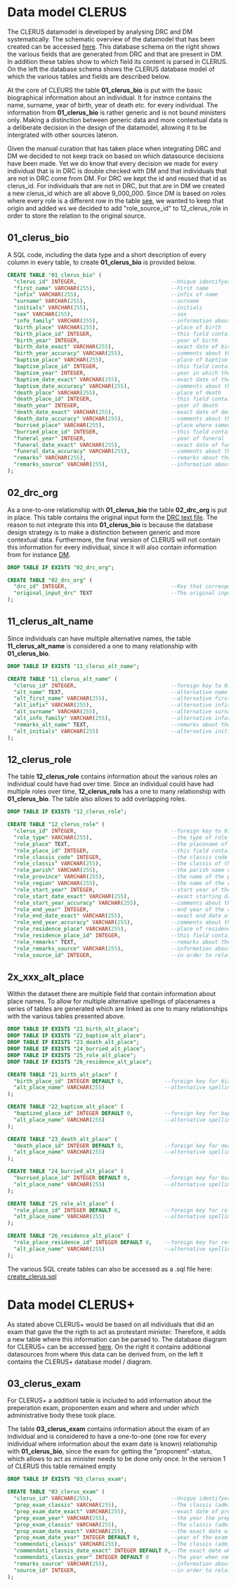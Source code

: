 # Data model CLERUS

The CLERUS datamodel is developed by analysing DRC and DM systematically. The schematic overview of the datamodel that has been created can be accessed [here](https://viewer.diagrams.net/?tags=%7B%7D&lightbox=1&highlight=0000ff&edit=_blank&layers=1&nav=1&title=CLERUS_datamodel_schema.drawio#Uhttps%3A%2F%2Fraw.githubusercontent.com%2FMorrizzzzz%2FDigiDuRe%2Fmain%2F1_Data_Harmonization%2FCLERUS_datamodel_schema.drawio). This database schema on the right shows the various fields that are generated from DRC and that are present in DM. In addition these tables show to which field its content is parsed in CLERUS. On the left the database schema shows the CLERUS database model of which the various tables and fields are described below.

At the core of CLEURS the table **01_clerus_bio** is put with the basic biographical information about an individual. It for instnce contains the name, surname, year of birth, year of death etc. for every individual. The information from  **01_clerus_bio** is rather generic and is not bound ministers only. Making a distinction between generic data and more contextual data is a deliberate decision in the design of the datamodel, allowing it to be intergrated with other sources lateron.

Given the manual curation that has taken place when integrating DRC and DM we decided to not keep track on based on which datasource decisions have been made. Yet we do know that every decision we made for every individual that is in DRC is double checked with DM and that individuals that are not in DRC come from DM. For DRC we kept the id and reused that id as clerus_id. For individuals that are not in DRC, but that are in DM we created a new clerus_id which are all above 9_000_000. Since DM is based on roles where every role is a different row in the table [see](1_2_DM_1572-2004.ipynb), we wanted to keep that origin and added ws we decided to add "role_source_id" to 12_clerus_role in order to store the relation to the original source. 

## 01_clerus_bio

A SQL code, including the data type and a short description of every column in every table, to create **01_clerus_bio** is provided below.

```sql
CREATE TABLE "01_clerus_bio" (
  "clerus_id" INTEGER,                              --Unique identifyer and primary key in the database
  "first_name" VARCHAR(255),                        --First name
  "infix" VARCHAR(255),                             --infix of name
  "surname" VARCHAR(255),                           --surname
  "initials" VARCHAR(255),                          --initials
  "sex" VARCHAR(255),                               --sex
  "info_family" VARCHAR(255),                       --information about familiy relations. For instance son of (Z.V. Zoon Van or brother of etc.)
  "birth_place" VARCHAR(255),                       --place of birth
  "birth_place_id" INTEGER,                         --this field contains an autogenerated primary key to allow adding alternative spellings for the placename which is stored in 21_birth_alt_place
  "birth_year" INTEGER,                             --year of birth
  "birth_date_exact" VARCHAR(255),                  --exact date of birth ddmmyyyy
  "birth_year_accuracy" VARCHAR(255),               --comments about the accuracy of the birth date e.g. circa , ca. etc.
  "baptism_place" VARCHAR(255),                     --place of baptism
  "baptism_place_id" INTEGER,                       --this field contains an autogenerated primary key to allow adding alternative spellings for the placename which is stored in 22_baptism_alt_place
  "baptism_year" INTEGER,                           --year in which the baptism took place
  "baptism_date_exact" VARCHAR(255),                --exact date of the baptism
  "baptism_date_accuracy" VARCHAR(255),             --comments about the accuracy of the baptism date e.g. circa , ca. etc.
  "death_place" VARCHAR(255),                       --place of death
  "death_place_id" INTEGER,                         --this field contains an autogenerated primary key to allow adding alternative spellings for the placename which is stored in 23_death_alt_place
  "death_year" INTEGER,                             --year of death
  "death_date_exact" VARCHAR(255),                  --exact date of death
  "death_date_accuracy" VARCHAR(255),               --comments about the accuracy of the death date e.g. circa , ca. etc.
  "burried_place" VARCHAR(255),                     --place where someone is burried
  "burried_place_id" INTEGER,                       --this field contains an autogenerated primary key to allow adding alternative spellings for the placename which is stored in 24_burried_alt_place
  "funeral_year" INTEGER,                           --year of funeral
  "funeral_date_exact" VARCHAR(255),                --exact date of funeral as string
  "funeral_data_accuracy" VARCHAR(255),             --comments about the accuracy of the funeral date e.g. circa , ca. etc.
  "remarks" VARCHAR(255),                           --remarks about the individual
  "remarks_source" VARCHAR(255),                    --information about from which dataset the data originates and  additional remarks about the source (e.g volume/ book)
);
```
## 02_drc_org

As a one-to-one relationship with **01_clerus_bio** the table **02_drc_org** is put in place. This table contains the original input form the [DRC text file](1_1_DRC_1555-1816.ipynb). The reason to not integrate this into **01_clerus_bio** is because the database design strategy is to make a distinction between generic and more contextual data. Furthermore, the final version of CLERUS will not contain this information for every individual, since it will also contain information from for instance [DM](1_2_DM_1572-2004.ipynb).

```sql
DROP TABLE IF EXISTS "02_drc_org";

CREATE TABLE "02_drc_org" (
  "drc_id" INTEGER,                                 --Key that corresponds with the clerus_id in 01_clerus_bio. Since DRC is used as basis for CLERUS we decided to use the same value for CLERUS as used in DRC. Therefore the drc_id can be directly connected with the clerus_id.
  "original_input_drc" TEXT                         --The original input text string from DRC
);
```

## 11_clerus_alt_name
Since individuals can have multiple alternative names, the table **11_clerus_alt_name** is considered a one to many relationship with **01_clerus_bio**.

```sql
DROP TABLE IF EXISTS "11_clerus_alt_name";

CREATE TABLE "11_clerus_alt_name" (
  "clerus_id" INTEGER,                              --foreign key to 01_clerus_bio
  "alt_name" TEXT,                                  --alternative name in case it is not specified
  "alt_first_name" VARCHAR(255),                    --alternative first name
  "alt_infix" VARCHAR(255),                         --alternative infix
  "alt_surname" VARCHAR(255),                       --alternative surname
  "alt_info_family" VARCHAR(255),                   --alternative information about the family
  "remarks_alt_name" TEXT,                          --remarks about the alternative name
  "alt_initials" VARCHAR(255)                       --alternative initials
);
```

## 12_clerus_role
The table **12_clerus_role** contains information about the various roles an individual could have had over time. Since an individual could have had multiple roles over time, **12_clerus_rols** has a one to many relationship with **01_clerus_bio**. The table also allows to add overlapping roles.

```sql
DROP TABLE IF EXISTS "12_clerus_role";

CREATE TABLE "12_clerus_role" (
  "clerus_id" INTEGER,                              --foreign key to 01_clerus_bio
  "role_type" VARCHAR(255),                         --the type of role
  "role_place" TEXT,                                --the placename of the role
  "role_place_id" INTEGER,                          --this field contains an autogenerated primary key to allow adding alternative spellings for the placename which is stored in 25_role_alt_place
  "role_classis_code" INTEGER,                      --the classis code of the role
  "role_classis" VARCHAR(255),                      --the classis of the role
  "role_parish" VARCHAR(255),                       --the parish name of the role
  "role_province" VARCHAR(255),                     --the name of the province of the role
  "role_region" VARCHAR(255),                       --the name of the region of the rol
  "role_start_year" INTEGER,                        --start year of the role
  "role_start_date_exact" VARCHAR(255),             --exact starting date of the role
  "role_start_year_accuracy" VARCHAR(255),          --comments about the accuracy of starting data of the role e.g. circa , ca. etc.
  "role_end_year" INTEGER,                          --end year of the role
  "role_end_date_exact" VARCHAR(255),               --exact end date of the role
  "role_end_year_accuracy" VARCHAR(255),            --comments about the accuracy of starting data of the role e.g. circa , ca. etc.
  "role_residence_place" VARCHAR(255),              --place of residence for the role
  "role_residence_place_id" INTEGER,                --this field contains an autogenerated primary key to allow adding alternative spellings for the placename which is stored in 26_residence_alt_place
  "role_remarks" TEXT,                              --remarks about the role
  "role_remarks_source" VARCHAR(255),               --information about from which dataset the data originates and  additional remarks about the source (e.g volume/ book)
  "role_source_id" INTEGER,                         --in order to relate the information about the role to the original dataset, a field to store this information is created (e.g. DM id)

```
## 2x_xxx_alt_place
Within the dataset there are multiple field that contain information about place names. To allow for multiple alternative spellings of placenames a series of tables are generated which are linked as one to many relationships with the various tables presented above.

```sql
DROP TABLE IF EXISTS "21_birth_alt_place";
DROP TABLE IF EXISTS "22_baptism_alt_place";
DROP TABLE IF EXISTS "23_death_alt_place";
DROP TABLE IF EXISTS "24_burried_alt_place";
DROP TABLE IF EXISTS "25_role_alt_place";
DROP TABLE IF EXISTS "26_residence_alt_place";

CREATE TABLE "21_birth_alt_place" (
  "birth_place_id" INTEGER DEFAULT 0,             --foreign key for birth place
  "alt_place_name" VARCHAR(255)                   --alternative spelling for place name
);

CREATE TABLE "22_baptism_alt_place" (
  "baptized_place_id" INTEGER DEFAULT 0,          --foreign key for baptism place
  "alt_place_name" VARCHAR(255)                   --alternative spelling for place name
);

CREATE TABLE "23_death_alt_place" (
  "death_place_id" INTEGER DEFAULT 0,             --foreign key for death place
  "alt_place_name" VARCHAR(255)                   --alternative spelling for place name
);

CREATE TABLE "24_burried_alt_place" (
  "burried_place_id" INTEGER DEFAULT 0,           --foreign key for burried place
  "alt_place_name" VARCHAR(255)                   --alternative spelling for place name
);

CREATE TABLE "25_role_alt_place" (
  "role_place_id" INTEGER DEFAULT 0,              --foreign key for role place
  "alt_place_name" VARCHAR(255)                   --alternative spelling for place name
);

CREATE TABLE "26_residence_alt_place" (
  "role_place_residence_id" INTEGER DEFAULT 0,    --foreign key for residence place
  "alt_place_name" VARCHAR(255)                   --alternative spelling for place name
);
```


The various SQL create tables can also be accessed as a .sql file here: [create_clerus.sql](create_clerus.sql)


# Data model CLERUS+

As stated above CLERUS+ would be based on all individuals that did an exam that gave the the rigth to act as protestant minister. Therefore, it adds a new table where this information can be parsed to. The database diagram for CLERUS+ can be accessed [here](https://viewer.diagrams.net/?tags=%7B%7D&lightbox=1&highlight=0000ff&edit=_blank&layers=1&nav=1&title=CLERUS_datamodel_schema_extended.drawio#Uhttps%3A%2F%2Fraw.githubusercontent.com%2FMorrizzzzz%2FDigiDuRe%2Fmain%2F1_Data_Harmonization%2FCLERUS_datamodel_schema_extended.drawio). On the right it contains additional datasources from where this data can be derived from, on the left it contains the CLERUS+ database model / diagram.

## 03_clerus_exam
For CLERUS+ a additionl table is included to add information about the preperation exam, proponenten exam and where and under which administrative body these took place. 

The table **03_clerus_exam** contains information about the exam of an individual and is considered to have a one-to-one (one row for every inidividual where information about the exam date is known) relationship with **01_clerus_bio**, since the exam for getting the "proponent"-status, which allows to act as minister needs to be done only once. In the version 1 of CLERUS this table remained empty

```sql
DROP TABLE IF EXISTS "03_clerus_exam";

CREATE TABLE "03_clerus_exam" (
  "clerus_id" VARCHAR(255),                         --Unique identifyer and primary key in the database
  "prep_exam_classis" VARCHAR(255),                 --The classis (administrative entity) where the preperation exam took place
  "prep_exam_date_exact" VARCHAR(255),              --exact date of preperation exam ddmmyyyy
  "prep_exam_year" VARCHAR(255),                    --the year the preperation exam took place
  "prop_exam_classis" VARCHAR(255),                 --The classis (administrative entity) where the proponent exam took place
  "prop_exam_date_exact" VARCHAR(255),              --the exact date of the exam to obtain the proponent status
  "prop_exam_date_year" INTEGER DEFAULT 0,          --year of the exam to obtain the proponent status
  "commendati_classis" VARCHAR(255),                --The classis (administrative entity) where the someone got the commendati status
  "commendati_classis_date_exact" INTEGER DEFAULT 0,--The exact date when someone got the commendati status
  "commendati_classis_year" INTEGER DEFAULT 0       --The year when someone got the commendati status
  "remarks_source" VARCHAR(255),                    --information about from which dataset the data originates
  "source_id" INTEGER,                              --in order to relate the information about the role to the original dataset, a field to store this information is created (e.g. keppel or boekzaallijst)
);
```
